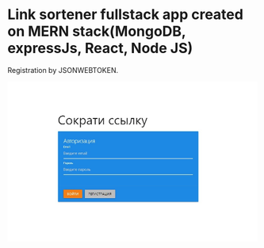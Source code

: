 # Link sortener fullstack app created on MERN stack(MongoDB, expressJs, React, Node JS)   
Registration by JSONWEBTOKEN.   

![Header](https://github.com/AdamBers/mern/blob/c719198231d9da56a1467e9ce19da6406110e5fa/client/public/MERN1.jpg)
